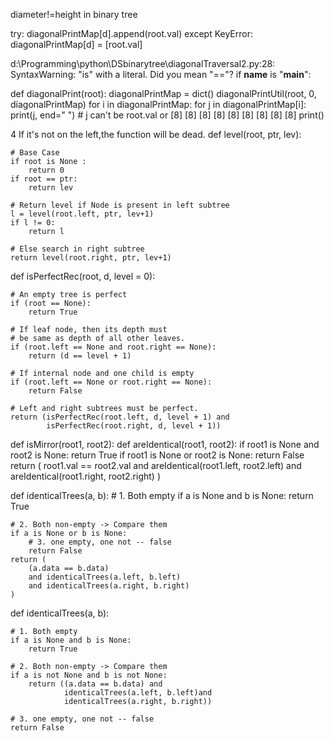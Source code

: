 diameter!=height in binary tree

 try:
     diagonalPrintMap[d].append(root.val)
 except KeyError:
     diagonalPrintMap[d] = [root.val]


d:\Programming\python\DSbinarytree\diagonalTraversal2.py:28: SyntaxWarning: "is" with a literal. Did you mean "=="?
  if __name__ is "__main__":


def diagonalPrint(root):
diagonalPrintMap = dict()
diagonalPrintUtil(root, 0, diagonalPrintMap)
for i in diagonalPrintMap:
    for j in diagonalPrintMap[i]:
        print(j, end=" ")
        # j can't be root.val or [8] [8] [8] [8] [8] [8] [8] [8] [8] 
    print()


4 If it's not on the left,the function will be dead.
def level(root, ptr, lev):
     
    # Base Case
    if root is None :
        return 0
    if root == ptr:
        return lev
 
    # Return level if Node is present in left subtree
    l = level(root.left, ptr, lev+1)
    if l != 0:
        return l
 
    # Else search in right subtree
    return level(root.right, ptr, lev+1)


def isPerfectRec(root, d, level = 0):
     
    # An empty tree is perfect
    if (root == None):
        return True
 
    # If leaf node, then its depth must
    # be same as depth of all other leaves.
    if (root.left == None and root.right == None):
        return (d == level + 1)
 
    # If internal node and one child is empty
    if (root.left == None or root.right == None):
        return False
 
    # Left and right subtrees must be perfect.
    return (isPerfectRec(root.left, d, level + 1) and
            isPerfectRec(root.right, d, level + 1))


def isMirror(root1, root2):
def areIdentical(root1, root2):
    if root1 is None and root2 is None:
        return True
    if root1 is None or root2 is None:
        return False
    return (
        root1.val == root2.val
        and areIdentical(root1.left, root2.left)
        and areIdentical(root1.right, root2.right)
    )


def identicalTrees(a, b):
    # 1. Both empty
    if a is None and b is None:
        return True

    # 2. Both non-empty -> Compare them
    if a is None or b is None:
        # 3. one empty, one not -- false
        return False
    return (
        (a.data == b.data)
        and identicalTrees(a.left, b.left)
        and identicalTrees(a.right, b.right)
    )


def identicalTrees(a, b):
 
    # 1. Both empty
    if a is None and b is None:
        return True
 
    # 2. Both non-empty -> Compare them
    if a is not None and b is not None:
        return ((a.data == b.data) and
                identicalTrees(a.left, b.left)and
                identicalTrees(a.right, b.right))
 
    # 3. one empty, one not -- false
    return False
 